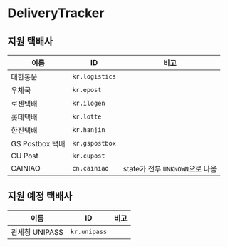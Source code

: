 # DeliveryTracker

## 지원 택배사
|이름|ID|비고|
|---|---|---|
|대한통운|`kr.logistics`||
|우체국|`kr.epost`||
|로젠택배|`kr.ilogen`||
|롯데택배|`kr.lotte`||
|한진택배|`kr.hanjin`||
|GS Postbox 택배|`kr.gspostbox`||
|CU Post|`kr.cupost`||
|CAINIAO|`cn.cainiao`|state가 전부 `UNKNOWN`으로 나옴|

## 지원 예정 택배사
|이름|ID|비고|
|---|---|---|
|관세청 UNIPASS|`kr.unipass`||